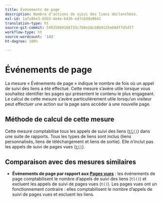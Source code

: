 ```yaml
---
title: Événements de page
description: Nombre d’actions de suivi des liens déclenchées.
exl-id: 1afe86e3-65b3-4e4e-b436-ed7cb5da9641
translation-type: ht
source-git-commit: 549258b0168733c7b0e28cb8b9125e68dffd5df7
workflow-type: ht
source-wordcount: '143'
ht-degree: 100%

---
```


# Événements de page

La mesure « Événements de page » indique le nombre de fois où un appel de suivi des liens a été effectué. Cette mesure s’avère utile lorsque vous souhaitez identifier les pages qui présentent le contenu le plus engageant. Le calcul de cette mesure s’avère particulièrement utile lorsqu’un visiteur peut effectuer une action sur la page sans accéder à une nouvelle page.

## Méthode de calcul de cette mesure

Cette mesure comptabilise tous les appels de suivi des liens ([`tl()`](/help/implement/vars/functions/tl-method.md)) dans une suite de rapports. Tous les types de liens sont inclus (liens personnalisés, liens de téléchargement et liens de sortie). Elle n’inclut pas les appels de suivi de pages vues ([`t()`](/help/implement/vars/functions/t-method.md)).

## Comparaison avec des mesures similaires

* **Événements de page par rapport aux [Pages vues](page-views.md)** : les événements de page comptabilisent le nombre d’appels de suivi des liens (`tl()`) et excluent les appels de suivi de pages vues (`t()`). Les pages vues ont un fonctionnement contraire : elles comptabilisent le nombre d’appels de suivi de pages vues et excluent les liens.
